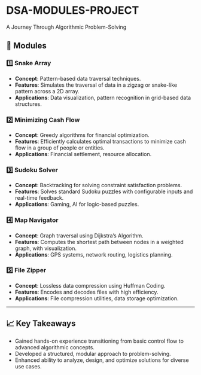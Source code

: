 # DSA-MODULES-PROJECT
A Journey Through Algorithmic Problem-Solving


## 📂 Modules  

### 1️⃣ Snake Array  
- **Concept**: Pattern-based data traversal techniques.  
- **Features**: Simulates the traversal of data in a zigzag or snake-like pattern across a 2D array.  
- **Applications**: Data visualization, pattern recognition in grid-based data structures.  

### 2️⃣ Minimizing Cash Flow  
- **Concept**: Greedy algorithms for financial optimization.  
- **Features**: Efficiently calculates optimal transactions to minimize cash flow in a group of people or entities.  
- **Applications**: Financial settlement, resource allocation.  

### 3️⃣ Sudoku Solver  
- **Concept**: Backtracking for solving constraint satisfaction problems.  
- **Features**: Solves standard Sudoku puzzles with configurable inputs and real-time feedback.  
- **Applications**: Gaming, AI for logic-based puzzles.  

### 4️⃣ Map Navigator  
- **Concept**: Graph traversal using Dijkstra’s Algorithm.  
- **Features**: Computes the shortest path between nodes in a weighted graph, with visualization.  
- **Applications**: GPS systems, network routing, logistics planning.  

### 5️⃣ File Zipper  
- **Concept**: Lossless data compression using Huffman Coding.  
- **Features**: Encodes and decodes files with high efficiency.  
- **Applications**: File compression utilities, data storage optimization.  

---

## 📈 Key Takeaways  
- Gained hands-on experience transitioning from basic control flow to advanced algorithmic concepts.  
- Developed a structured, modular approach to problem-solving.  
- Enhanced ability to analyze, design, and optimize solutions for diverse use cases. 
